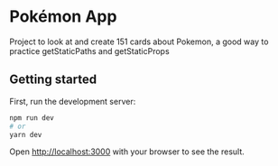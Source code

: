 # Pokémon App

Project to look at and create 151 cards about Pokemon, a good way to practice getStaticPaths and getStaticProps

## Getting started

First, run the development server:

```bash
npm run dev
# or
yarn dev
```

Open [http://localhost:3000](http://localhost:3000) with your browser to see the result.
